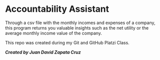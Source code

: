 # Accountability Assistant

Through a csv file with the monthly incomes and expenses of a company, this program returns you valuable insights such as the net utility
or the average monthly income value of the company.

This repo was created during my Git and GitHub Platzi Class.  

***Created by Juan David Zapata Cruz***